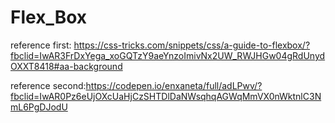 # Flex_Box
reference first: https://css-tricks.com/snippets/css/a-guide-to-flexbox/?fbclid=IwAR3FrDxYega_xoGQTzY9aeYnzoImivNx2UW_RWJHGw04gRdUnydOXXT8418#aa-background

reference second:https://codepen.io/enxaneta/full/adLPwv/?fbclid=IwAR0Pz6eUjOXcUaHjCzSHTDlDaNWsqhqAGWqMmVX0nWktnlC3NmL6PgDJodU 
